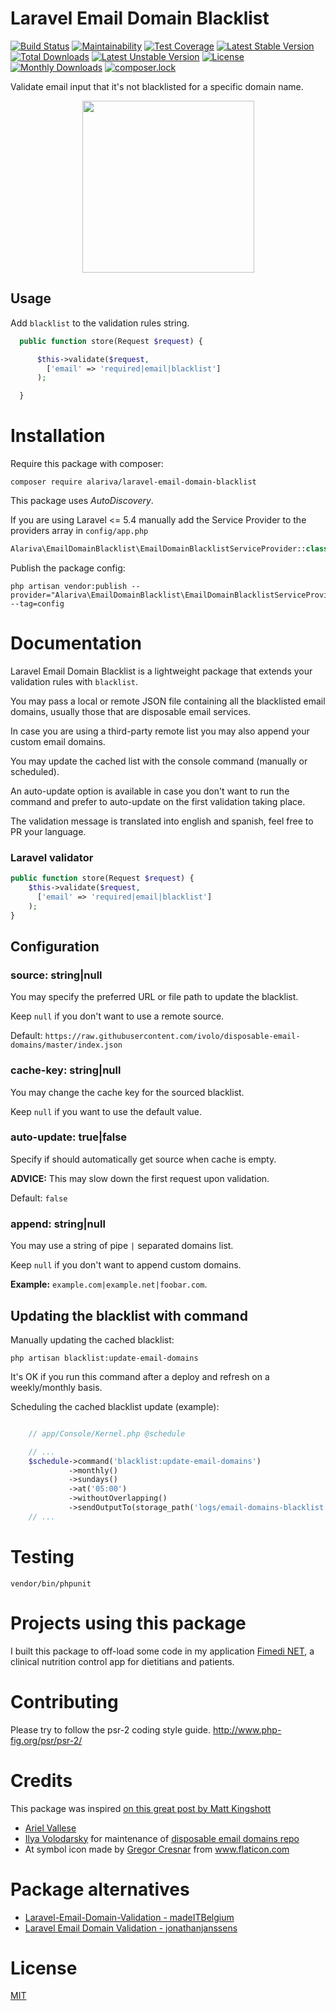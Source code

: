 # Laravel Email Domain Blacklist

[![Build Status](https://travis-ci.org/alariva/laravel-email-domain-blacklist.svg?branch=master)](https://travis-ci.org/alariva/laravel-email-domain-blacklist)
[![Maintainability](https://api.codeclimate.com/v1/badges/1051addffff433649030/maintainability)](https://codeclimate.com/github/alariva/laravel-email-domain-blacklist/maintainability)
[![Test Coverage](https://api.codeclimate.com/v1/badges/1051addffff433649030/test_coverage)](https://codeclimate.com/github/alariva/laravel-email-domain-blacklist/test_coverage)
[![Latest Stable Version](https://poser.pugx.org/alariva/laravel-email-domain-blacklist/v/stable?format=flat)](https://packagist.org/packages/alariva/laravel-email-domain-blacklist)
[![Total Downloads](https://poser.pugx.org/alariva/laravel-email-domain-blacklist/downloads?format=flat)](https://packagist.org/packages/alariva/laravel-email-domain-blacklist)
[![Latest Unstable Version](https://poser.pugx.org/alariva/laravel-email-domain-blacklist/v/unstable?format=flat)](https://packagist.org/packages/alariva/laravel-email-domain-blacklist)
[![License](https://poser.pugx.org/alariva/laravel-email-domain-blacklist/license?format=flat)](https://packagist.org/packages/alariva/laravel-email-domain-blacklist)
[![Monthly Downloads](https://poser.pugx.org/alariva/laravel-email-domain-blacklist/d/monthly?format=flat)](https://packagist.org/packages/alariva/laravel-email-domain-blacklist)
[![composer.lock](https://poser.pugx.org/alariva/laravel-email-domain-blacklist/composerlock?format=flat)](https://packagist.org/packages/alariva/laravel-email-domain-blacklist)

Validate email input that it's not blacklisted for a specific domain name.

<p align="center">
<img src="https://i.imgur.com/tn0kvs5.png" height="275">
</p>

## Usage

Add `blacklist` to the validation rules string.

```php
  public function store(Request $request) {

      $this->validate($request,
        ['email' => 'required|email|blacklist']
      );

  }
```

# Installation

Require this package with composer:

```
composer require alariva/laravel-email-domain-blacklist
```

This package uses *AutoDiscovery*.

If you are using Laravel <= 5.4 manually add the Service Provider to the providers array in `config/app.php`

```php
Alariva\EmailDomainBlacklist\EmailDomainBlacklistServiceProvider::class,
```

Publish the package config:

```
php artisan vendor:publish --provider="Alariva\EmailDomainBlacklist\EmailDomainBlacklistServiceProvider" --tag=config
```



# Documentation

Laravel Email Domain Blacklist is a lightweight package that extends your validation rules with `blacklist`.

You may pass a local or remote JSON file containing all the blacklisted email domains, usually those that are disposable email services.

In case you are using a third-party remote list you may also append your custom email domains.

You may update the cached list with the console command (manually or scheduled).

An auto-update option is available in case you don't want to run the command and prefer to auto-update on the first validation taking place.

The validation message is translated into english and spanish, feel free to PR your language.

### Laravel validator

```php
public function store(Request $request) {
    $this->validate($request,
      ['email' => 'required|email|blacklist']
    );
}
```

## Configuration

### source: string|null

You may specify the preferred URL or file path to update the blacklist.

Keep `null` if you don't want to use a remote source.

Default: `https://raw.githubusercontent.com/ivolo/disposable-email-domains/master/index.json`

### cache-key: string|null

You may change the cache key for the sourced blacklist.

Keep `null` if you want to use the default value.

### auto-update: true|false

Specify if should automatically get source when cache is empty.

**ADVICE:** This may slow down the first request upon validation.

Default: `false`

### append: string|null

You may use a string of pipe `|` separated domains list.

Keep `null` if you don't want to append custom domains.

**Example:** `example.com|example.net|foobar.com`.

## Updating the blacklist with command

Manually updating the cached blacklist:

```
php artisan blacklist:update-email-domains
```

It's OK if you run this command after a deploy and refresh on a weekly/monthly basis.

Scheduling the cached blacklist update (example):

```php

    // app/Console/Kernel.php @schedule

    // ...
    $schedule->command('blacklist:update-email-domains')
             ->monthly()
             ->sundays()
             ->at('05:00')
             ->withoutOverlapping()
             ->sendOutputTo(storage_path('logs/email-domains-blacklist.txt'));
    // ...
```

# Testing

```
vendor/bin/phpunit
```

# Projects using this package

I built this package to off-load some code in my application [Fimedi NET](https://www.fimedi.net), a clinical nutrition control app for dietitians and patients.

# Contributing

Please try to follow the psr-2 coding style guide. http://www.php-fig.org/psr/psr-2/

# Credits

This package was inspired [on this great post by Matt Kingshott](https://medium.com/@mattkingshott/laravel-validation-rule-block-disposable-email-blacklisted-domains-949cab9c59fe)

  * [Ariel Vallese](https://www.linkedin.com/in/alariva/)
  * [Ilya Volodarsky](https://github.com/ivolo/) for maintenance of [disposable email domains repo](https://github.com/ivolo/disposable-email-domains)
  * At symbol icon made by [Gregor Cresnar](https://www.flaticon.com/authors/gregor-cresnar) from www.flaticon.com

# Package alternatives

  * [Laravel-Email-Domain-Validation - madeITBelgium](https://github.com/madeITBelgium/Laravel-Email-Domain-Validation)
  * [Laravel Email Domain Validation - jonathanjanssens](https://github.com/jonathanjanssens/laravel-validate-email-domain)

# License

[MIT](https://opensource.org/licenses/MIT)
